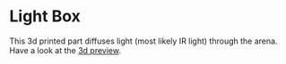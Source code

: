 Light Box
============


This 3d printed part diffuses light (most likely IR light) through the arena.
Have a look at the [3d preview](lightBox.stl).
